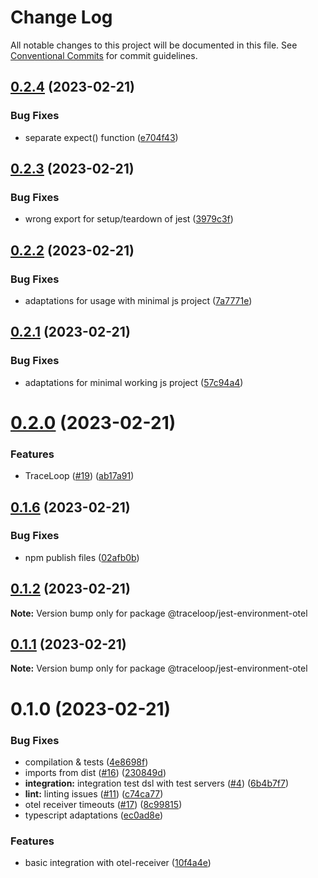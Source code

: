 # Change Log

All notable changes to this project will be documented in this file.
See [Conventional Commits](https://conventionalcommits.org) for commit guidelines.

## [0.2.4](https://github.com/traceloop/jest-opentelemetry/compare/v0.2.3...v0.2.4) (2023-02-21)

### Bug Fixes

- separate expect() function ([e704f43](https://github.com/traceloop/jest-opentelemetry/commit/e704f43b5c5877c254c901825c446eeaea2f1258))

## [0.2.3](https://github.com/traceloop/jest-opentelemetry/compare/v0.2.2...v0.2.3) (2023-02-21)

### Bug Fixes

- wrong export for setup/teardown of jest ([3979c3f](https://github.com/traceloop/jest-opentelemetry/commit/3979c3f01a0286175c2f1a52bd117b1fee9b6d76))

## [0.2.2](https://github.com/traceloop/jest-opentelemetry/compare/v0.2.1...v0.2.2) (2023-02-21)

### Bug Fixes

- adaptations for usage with minimal js project ([7a7771e](https://github.com/traceloop/jest-opentelemetry/commit/7a7771e165b8924778e82758504ee38b1cdd93bc))

## [0.2.1](https://github.com/traceloop/jest-opentelemetry/compare/v0.2.0...v0.2.1) (2023-02-21)

### Bug Fixes

- adaptations for minimal working js project ([57c94a4](https://github.com/traceloop/jest-opentelemetry/commit/57c94a448045ac00a1c01788a8439489a2ca6fe2))

# [0.2.0](https://github.com/traceloop/jest-opentelemetry/compare/v0.1.8...v0.2.0) (2023-02-21)

### Features

- TraceLoop ([#19](https://github.com/traceloop/jest-opentelemetry/issues/19)) ([ab17a91](https://github.com/traceloop/jest-opentelemetry/commit/ab17a91601ff8643ed99a6e2adaced491ab0743d))

## [0.1.6](https://github.com/traceloop/jest-opentelemetry/compare/v0.1.5...v0.1.6) (2023-02-21)

### Bug Fixes

- npm publish files ([02afb0b](https://github.com/traceloop/jest-opentelemetry/commit/02afb0b6f6054d3570d2160d667f05033243401d))

## [0.1.2](https://github.com/traceloop/jest-opentelemetry/compare/v0.1.1...v0.1.2) (2023-02-21)

**Note:** Version bump only for package @traceloop/jest-environment-otel

## [0.1.1](https://github.com/expect-dev/jest-opentelemetry/compare/v0.1.0...v0.1.1) (2023-02-21)

**Note:** Version bump only for package @traceloop/jest-environment-otel

# 0.1.0 (2023-02-21)

### Bug Fixes

- compilation & tests ([4e8698f](https://github.com/expect-dev/jest-opentelemetry/commit/4e8698f254bad209becf2bd260679831fb25c0a6))
- imports from dist ([#16](https://github.com/expect-dev/jest-opentelemetry/issues/16)) ([230849d](https://github.com/expect-dev/jest-opentelemetry/commit/230849d617887d53b85a012cd1878dbdfca19e7b))
- **integration:** integration test dsl with test servers ([#4](https://github.com/expect-dev/jest-opentelemetry/issues/4)) ([6b4b7f7](https://github.com/expect-dev/jest-opentelemetry/commit/6b4b7f7c43f7f450b615bf46635a817df708517e))
- **lint:** linting issues ([#11](https://github.com/expect-dev/jest-opentelemetry/issues/11)) ([c74ca77](https://github.com/expect-dev/jest-opentelemetry/commit/c74ca77896c35a8ff72500451d41cc0c53d1c8b1))
- otel receiver timeouts ([#17](https://github.com/expect-dev/jest-opentelemetry/issues/17)) ([8c99815](https://github.com/expect-dev/jest-opentelemetry/commit/8c998151a7a30c1a401aa1403587f35026d4814b))
- typescript adaptations ([ec0ad8e](https://github.com/expect-dev/jest-opentelemetry/commit/ec0ad8e40c799f70881ae7ac3b441c7f6eb6c9cd))

### Features

- basic integration with otel-receiver ([10f4a4e](https://github.com/expect-dev/jest-opentelemetry/commit/10f4a4e274079620f8461eb64b09c73e9a609077))
